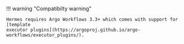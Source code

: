 !!! warning "Compatibilty warning"

    Hermes requires Argo Workflows 3.3+ which comes with support for [template
    executor plugins](https://argoproj.github.io/argo-workflows/executor_plugins/).
